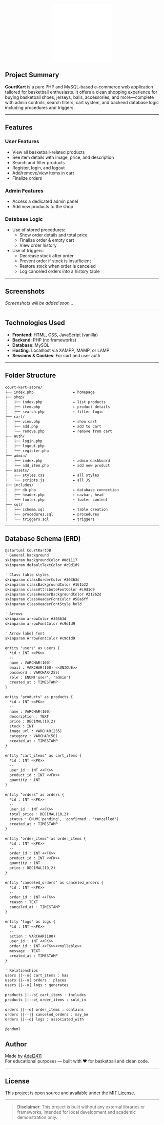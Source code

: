 <p align="center">
  <img src="src/assets/images/court-kart-logo-dark.png" alt="CourtKart Logo" width="200"/>
</p>

## Project Summary

**CourtKart** is a pure PHP and MySQL-based e-commerce web application tailored for basketball enthusiasts. It offers a clean shopping experience for buying basketball shoes, jerseys, balls, accessories, and more—complete with admin controls, search filters, cart system, and backend database logic including procedures and triggers.

---

## Features

### User Features

- View all basketball-related products
- See item details with image, price, and description
- Search and filter products
- Register, login, and logout
- Add/remove/view items in cart
- Finalize orders

### Admin Features

- Access a dedicated admin panel
- Add new products to the shop

### Database Logic

- Use of stored procedures:
  - Show order details and total price
  - Finalize order & empty cart
  - View order history
- Use of triggers:
  - Decrease stock after order
  - Prevent order if stock is insufficient
  - Restore stock when order is canceled
  - Log canceled orders into a history table

---

## Screenshots

_Screenshots will be added soon..._

---

## Technologies Used

- **Frontend**: HTML, CSS, JavaScript (vanilla)
- **Backend**: PHP (no frameworks)
- **Database**: MySQL
- **Hosting**: Localhost via XAMPP, MAMP, or LAMP
- **Sessions & Cookies**: For cart and user auth

---

## Folder Structure

```plaintext
court-kart-store/
├── index.php                  ← homepage
├── shop/
│   ├── index.php              ← list products
│   ├── item.php               ← product details
│   ├── search.php             ← filter logic
├── cart/
│   ├── view.php               ← show cart
│   ├── add.php                ← add to cart
│   └── remove.php             ← remove from cart
├── auth/
│   ├── login.php
│   ├── logout.php
│   └── register.php
├── admin/
│   ├── index.php              ← admin dashboard
│   └── add_item.php           ← add new product
├── assets/
│   ├── styles.css             ← all styles
│   └── scripts.js             ← all JS
├── includes/
│   ├── db.php                 ← database connection
│   ├── header.php             ← navbar, head
│   └── footer.php             ← footer content
├── sql/
│   ├── schema.sql             ← table creation
│   ├── procedures.sql         ← procedures
│   └── triggers.sql           ← triggers
```

---

## Database Schema (ERD)

```plantuml
@startuml CourtKartDB
' General background
skinparam backgroundColor #0d1117
skinparam defaultTextColor #c9d1d9

' Class table styles
skinparam classBorderColor #30363d
skinparam classBackgroundColor #161b22
skinparam classAttributeFontColor #c9d1d9
skinparam classHeaderBackgroundColor #21262d
skinparam classHeaderFontColor #58a6ff
skinparam classHeaderFontStyle bold

' Arrows
skinparam arrowColor #30363d
skinparam arrowFontColor #c9d1d9

' Arrow label font
skinparam ArrowFontColor #c9d1d9

entity "users" as users {
  *id : INT <<PK>>
  --
  name : VARCHAR(100)
  email : VARCHAR(100) <<UNIQUE>>
  password : VARCHAR(255)
  role : ENUM('user', 'admin')
  created_at : TIMESTAMP
}

entity "products" as products {
  *id : INT <<PK>>
  --
  name : VARCHAR(100)
  description : TEXT
  price : DECIMAL(10,2)
  stock : INT
  image_url : VARCHAR(255)
  category : VARCHAR(50)
  created_at : TIMESTAMP
}

entity "cart_items" as cart_items {
  *id : INT <<PK>>
  --
  user_id : INT <<FK>>
  product_id : INT <<FK>>
  quantity : INT
}

entity "orders" as orders {
  *id : INT <<PK>>
  --
  user_id : INT <<FK>>
  total_price : DECIMAL(10,2)
  status : ENUM('pending', 'confirmed', 'cancelled')
  created_at : TIMESTAMP
}

entity "order_items" as order_items {
  *id : INT <<PK>>
  --
  order_id : INT <<FK>>
  product_id : INT <<FK>>
  quantity : INT
  price : DECIMAL(10,2)
}

entity "canceled_orders" as canceled_orders {
  *id : INT <<PK>>
  --
  order_id : INT <<FK>>
  reason : TEXT
  canceled_at : TIMESTAMP
}

entity "logs" as logs {
  *id : INT <<PK>>
  --
  action : VARCHAR(100)
  user_id : INT <<FK>>
  order_id : INT <<FK>><<nullable>>
  message : TEXT
  created_at : TIMESTAMP
}

' Relationships
users ||--o{ cart_items : has
users ||--o{ orders : places
users ||--o{ logs : generates

products ||--o{ cart_items : includes
products ||--o{ order_items : sold_in

orders ||--o{ order_items : contains
orders ||--|| canceled_orders : may_be
orders ||--o{ logs : associated_with

@enduml
```

## Author

Made by [Adel2411](https://github.com/Adel2411)  
For educational purposes — built with ❤️ for basketball and clean code.

---

## License

This project is open source and available under the [MIT License](LICENSE).

---

> **Disclaimer**: This project is built without any external libraries or frameworks, intended for local development and academic demonstration only.
